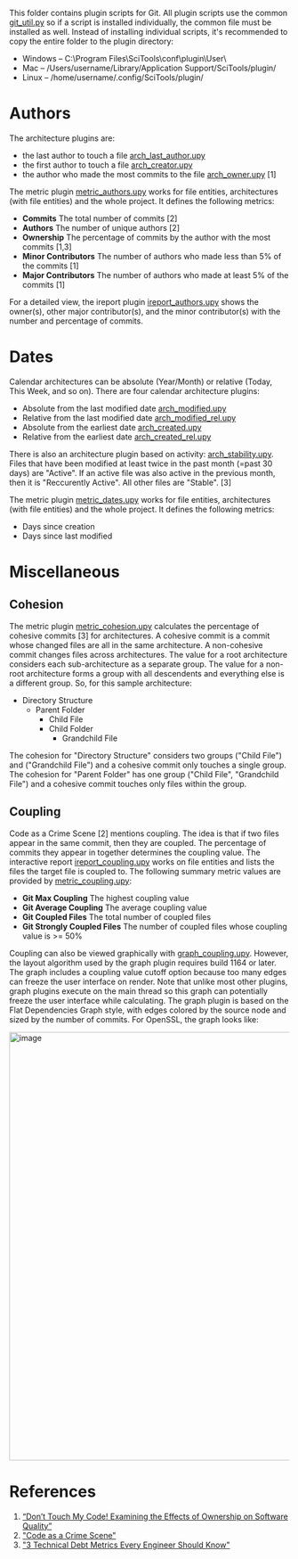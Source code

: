 This folder contains plugin scripts for Git. All plugin scripts use the common [git_util.py](https://github.com/stinb/plugins/blob/main/Solutions/git/git_util.py) so if a script is installed individually, the common file must be installed as well. Instead of installing individual scripts, it's recommended to copy the entire folder to the plugin directory:

- Windows – C:\Program Files\SciTools\conf\plugin\User\
- Mac – /Users/username/Library/Application Support/SciTools/plugin/
- Linux – /home/username/.config/SciTools/plugin/

# Authors

The architecture plugins are:

- the last author to touch a file [arch_last_author.upy](https://github.com/stinb/plugins/blob/main/Solutions/git/arch_last_author.upy)
- the first author to touch a file [arch_creator.upy](https://github.com/stinb/plugins/blob/main/Solutions/git/arch_creator.upy)
- the author who made the most commits to the file [arch_owner.upy](https://github.com/stinb/plugins/blob/main/Solutions/git/arch_owner.upy) [1]

The metric plugin [metric_authors.upy](https://github.com/stinb/plugins/blob/main/Solutions/git/metric_authors.upy) works for file entities, architectures (with file entities) and the whole project. It defines the following metrics:

- **Commits** The total number of commits [2]
- **Authors** The number of unique authors [2]
- **Ownership** The percentage of commits by the author with the most commits [1,3]
- **Minor Contributors** The number of authors who made less than 5% of the commits [1]
- **Major Contributors** The number of authors who made at least 5% of the commits [1]

For a detailed view, the ireport plugin [ireport_authors.upy](https://github.com/stinb/plugins/blob/main/Solutions/git/ireport_authors.upy) shows the owner(s), other major contributor(s), and the minor contributor(s) with the number and percentage of commits.

# Dates

Calendar architectures can be absolute (Year/Month) or relative (Today, This Week, and so on). There are four calendar architecture plugins:

- Absolute from the last modified date [arch_modified.upy](https://github.com/stinb/plugins/blob/main/Solutions/git/arch_modified.upy)
- Relative from the last modified date [arch_modified_rel.upy](https://github.com/stinb/plugins/blob/main/Solutions/git/arch_modified_rel.upy)
- Absolute from the earliest date [arch_created.upy](https://github.com/stinb/plugins/blob/main/Solutions/git/arch_created.upy)
- Relative from the earliest date [arch_created_rel.upy](https://github.com/stinb/plugins/blob/main/Solutions/git/arch_created_rel.upy)

There is also an architecture plugin based on activity: [arch_stability.upy](https://github.com/stinb/plugins/blob/main/Solutions/git/arch_stability.upy). Files that have been modified at least twice in the past month (=past 30 days) are "Active". If an active file was also active in the previous month, then it is "Reccurently Active". All other files are "Stable". [3]

The metric plugin [metric_dates.upy](https://github.com/stinb/plugins/blob/main/Solutions/git/metric_dates.upy) works for file entities, architectures (with file entities) and the whole project. It defines the following metrics:

- Days since creation
- Days since last modified

# Miscellaneous

## Cohesion

The metric plugin [metric_cohesion.upy](https://github.com/stinb/plugins/blob/main/Solutions/git/metric_cohesion.upy) calculates the percentage of cohesive commits [3] for architectures. A cohesive commit is a commit whose changed files are all in the same architecture. A non-cohesive commit changes files across architectures. The value for a root architecture considers each sub-architecture as a separate group. The value for a non-root architecture forms a group with all descendents and everything else is a different group. So, for this sample architecture:

- Directory Structure
  - Parent Folder
    - Child File
    - Child Folder
      - Grandchild File

The cohesion for "Directory Structure" considers two groups ("Child File") and ("Grandchild File") and a cohesive commit only touches a single group. The cohesion for "Parent Folder" has one group ("Child File", "Grandchild File") and a cohesive commit touches only files within the group.

## Coupling

Code as a Crime Scene [2] mentions coupling. The idea is that if two files appear in the same commit, then they are coupled. The percentage of commits they appear in together determines the coupling value. The interactive report [ireport_coupling.upy](https://github.com/stinb/plugins/blob/main/Solutions/git/ireport_coupling.upy) works on file entities and lists the files the target file is coupled to. The following summary metric values are provided by [metric_coupling.upy](https://github.com/stinb/plugins/blob/main/Solutions/git/metric_coupling.upy):

- **Git Max Coupling** The highest coupling value
- **Git Average Coupling** The average coupling value
- **Git Coupled Files** The total number of coupled files
- **Git Strongly Coupled Files** The number of coupled files whose coupling value is >= 50%

Coupling can also be viewed graphically with [graph_coupling.upy](https://github.com/stinb/plugins/blob/main/Solutions/git/graph_coupling.upy). However, the layout algorithm used by the graph plugin requires build 1164 or later. The graph includes a coupling value cutoff option because too many edges can freeze the user interface on render. Note that unlike most other plugins, graph plugins execute on the main thread so this graph can potentially freeze the user interface while calculating. The graph plugin is based on the Flat Dependencies Graph style, with edges colored by the source node and sized by the number of commits. For OpenSSL, the graph looks like:

<img width="769" alt="image" src="https://github.com/stinb/plugins/assets/7937320/8b639d94-7b38-48e6-971a-3a590df054d3">


# References

1. [“Don’t Touch My Code! Examining the Effects of Ownership on Software Quality”](https://www.microsoft.com/en-us/research/wp-content/uploads/2016/02/bird2011dtm.pdf)
2. ["Code as a Crime Scene"](https://www.adamtornhill.com/articles/crimescene/codeascrimescene.htm)
3. ["3 Technical Debt Metrics Every Engineer Should Know"](https://stepsize.com/blog/use-research-from-industry-leaders-to-measure-technical-debt)

